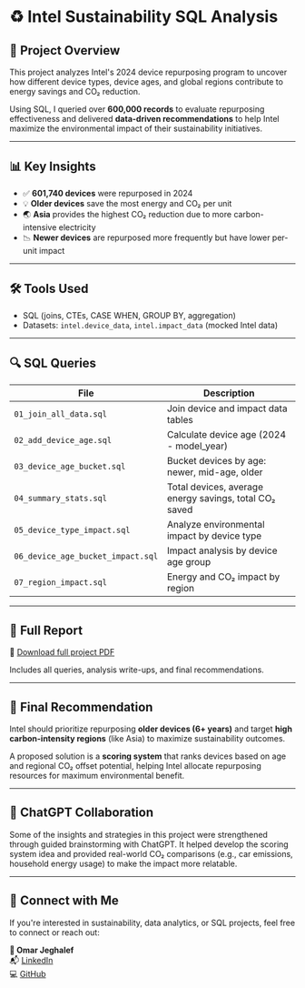 # ♻️ Intel Sustainability SQL Analysis

## 📘 Project Overview

This project analyzes Intel's 2024 device repurposing program to uncover how different device types, device ages, and global regions contribute to energy savings and CO₂ reduction.

Using SQL, I queried over **600,000 records** to evaluate repurposing effectiveness and delivered **data-driven recommendations** to help Intel maximize the environmental impact of their sustainability initiatives.

---

## 📊 Key Insights

- ✅ **601,740 devices** were repurposed in 2024
- 💡 **Older devices** save the most energy and CO₂ per unit
- 🌏 **Asia** provides the highest CO₂ reduction due to more carbon-intensive electricity
- 📉 **Newer devices** are repurposed more frequently but have lower per-unit impact

---

## 🛠️ Tools Used

- SQL (joins, CTEs, CASE WHEN, GROUP BY, aggregation)
- Datasets: `intel.device_data`, `intel.impact_data` (mocked Intel data)

---

## 🔍 SQL Queries

| File | Description |
|------|-------------|
| `01_join_all_data.sql` | Join device and impact data tables |
| `02_add_device_age.sql` | Calculate device age (2024 - model_year) |
| `03_device_age_bucket.sql` | Bucket devices by age: newer, mid-age, older |
| `04_summary_stats.sql` | Total devices, average energy savings, total CO₂ saved |
| `05_device_type_impact.sql` | Analyze environmental impact by device type |
| `06_device_age_bucket_impact.sql` | Impact analysis by device age group |
| `07_region_impact.sql` | Energy and CO₂ impact by region |

---

## 📂 Full Report

📄 [Download full project PDF](https://github.com/OmarJeghale/intel-sustainability-sql-analysis/blob/main/Intel_Sustainability_SQL_Analysis.pdf)

Includes all queries, analysis write-ups, and final recommendations.

---

## 📌 Final Recommendation

Intel should prioritize repurposing **older devices (6+ years)** and target **high carbon-intensity regions** (like Asia) to maximize sustainability outcomes.

A proposed solution is a **scoring system** that ranks devices based on age and regional CO₂ offset potential, helping Intel allocate repurposing resources for maximum environmental benefit.

---

## 🤖 ChatGPT Collaboration

Some of the insights and strategies in this project were strengthened through guided brainstorming with ChatGPT. It helped develop the scoring system idea and provided real-world CO₂ comparisons (e.g., car emissions, household energy usage) to make the impact more relatable.

---

## 🔗 Connect with Me

If you're interested in sustainability, data analytics, or SQL projects, feel free to connect or reach out:

**👤 Omar Jeghalef**  
📬 [LinkedIn](https://linkedin.com/in/omar-jeghalef)  
💻 [GitHub](https://github.com/OmarJeghale)
